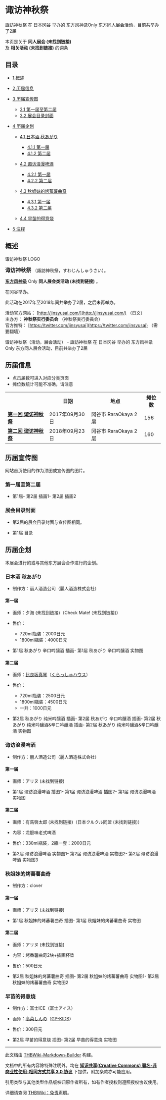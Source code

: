 # 诹访神秋祭

<!-- source html: G:\repos\THBWiki-Markdown-Builder\THBWikiMarkdown\Temp\main\9\9e\ns0%3A%E8%AF%B9%E8%AE%BF%E7%A5%9E%E7%A7%8B%E7%A5%AD.html -->

諏訪神秋祭 在 日本冈谷 举办的 东方风神录Only 东方同人展会活动，目前共举办了2届

本页是关于 **同人展会 (未找到链接)**   
及 **相关活动 (未找到链接)** 的词条
## 目录

- [1 概述](#概述)
- [2 历届信息](#历届信息)
- [3 历届宣传图](#历届宣传图)

  - [3.1 第一届至第二届](#第一届至第二届)
  - [3.2 展会目录封面](#展会目录封面)



- [4 历届企划](#历届企划)

  - [4.1 日本酒 秋あがり](#日本酒_秋あがり)

    - [4.1.1 第一届](#第一届)
    - [4.1.2 第二届](#第二届)



  - [4.2 诹访浪漫啤酒](#诹访浪漫啤酒)

    - [4.2.1 第一届](#第一届_2)
    - [4.2.2 第二届](#第二届_2)



  - [4.3 秋姐妹的烤蕃薯曲奇](#秋姐妹的烤蕃薯曲奇)

    - [4.3.1 第一届](#第一届_3)
    - [4.3.2 第二届](#第二届_3)



  - [4.4 早苗的得意烧](#早苗的得意烧)



- [5 注释](#注释)




## 概述
[](./文件-诹访神秋祭LOGO.png.md)  [](./文件-诹访神秋祭LOGO.png.md)诹访神秋祭 LOGO
  
<big> **诹访神秋祭** </big>（諏訪神秋祭，すわじんしゅうさい）。  
  
  
  
  
 **[东方风神录](./东方风神录.md)** Only **同人展会类活动 (未找到链接)** 。  
  
在冈谷举办。  
  
  
此活动在2017年至2018年间共举办了2届，之后未再举办。  
  
  
  
  
活动官方网站： [http://jinsyusai.com/](http://jinsyusai.com/) （日文）   
主办方： **神秋祭实行委员会** （神秋祭実行委員会）  
官方推特： [https://twitter.com/jinsyusai](https://twitter.com/jinsyusai) （需要翻墙）  
  
诹访神秋祭（活动，展会活动） - 諏訪神秋祭 在 日本冈谷 举办的 东方风神录Only 东方同人展会活动，目前共举办了2届
## 历届信息
- 点击届数可进入对应分类页面
- 摊位数统计可能不准确，请注意


<table>
<tbody><tr><th> </th><th>日期</th><th>地点</th><th>摊位数</th></tr>
<tr><td id="1"><b><a href="/展会作品列表?e=%E8%AF%B9%E8%AE%BF%E7%A5%9E%E7%A7%8B%E7%A5%AD%231">第一回 诹访神秋祭</a></b></td><td id="ev-1">2017年09月30日</td><td>冈谷市 RaraOkaya 2层</td><td>156</td></tr>
<tr><td id="2"><b><a href="/展会作品列表?e=%E8%AF%B9%E8%AE%BF%E7%A5%9E%E7%A7%8B%E7%A5%AD%232">第二回 诹访神秋祭</a></b></td><td id="ev-2">2018年09月23日</td><td>冈谷市 RaraOkaya 2层</td><td>160</td></tr>
</tbody></table>


## 历届宣传图
  
网站首页使用的作为顶图或宣传图的图片。
  

### 第一届至第二届
- [](./文件-第一届诹访神秋祭插画.png.md)第1届- [](./文件-第二届诹访神秋祭插画1.png.md)第2届 插画1- [](./文件-第二届诹访神秋祭插画2.png.md)第2届 插画2

### 展会目录封面
- 第2届的展会目录封面与宣传图相同。

- [](./文件-诹访神秋祭1目录.jpg.md)第1届 目录

## 历届企划
  
本展会进行的或与其他东方展会合作进行的企划。
  

### 日本酒 秋あがり
- 制作方：丽人酒造公司（麗人酒造株式会社）

#### 第一届
- 画师：夕海 (未找到链接)（Check Mate! (未找到链接)）
- 售价：
  - 720ml瓶装：2000日元
  - 1800ml瓶装：4000日元


- [](./文件-诹访神秋祭1日本酒1.jpg.md)第1届 秋あがり 辛口吟釀酒 插画- [](./文件-诹访神秋祭1日本酒2.jpg.md)第1届 秋あがり 辛口吟釀酒 实物图

#### 第二届
- 画师：[比良坂真琴](./比良坂真琴.md)（[くらっしゅハウス](./くらっしゅハウス.md)）
- 售价：
  - 720ml瓶装：2500日元
  - 1800ml瓶装：4500日元
  - 一升：1000日元


- [](./文件-诹访神秋祭2日本酒1.jpg.md)第2届 秋あがり 纯米吟釀酒 插画- [](./文件-诹访神秋祭2日本酒2.jpg.md)第2届 秋あがり 辛口吟釀酒 插画- [](./文件-诹访神秋祭2日本酒3.png.md)第2届 秋あがり 纯米吟釀酒&amp;辛口吟釀酒 插画- [](./文件-诹访神秋祭2日本酒4.jpg.md)第2届 秋あがり 纯米吟釀酒&amp;辛口吟釀酒 实物图

### 诹访浪漫啤酒
- 制作方：丽人酒造公司（麗人酒造株式会社）

#### 第一届
- 画师：アリヌ (未找到链接)

- [](./文件-诹访神秋祭1啤酒1.jpg.md)第1届 诹访浪漫啤酒 插图1- [](./文件-诹访神秋祭1啤酒2.jpg.md)第1届 诹访浪漫啤酒 插图2- [](./文件-诹访神秋祭1啤酒3.jpg.md)第1届 诹访浪漫啤酒 实物图

#### 第二届
- 画师：有馬啓太郎 (未找到链接)（日本クルクル同盟 (未找到链接)）
- 内容：龙胆味老式啤酒
- 售价：330ml瓶装，2瓶一套：2000日元

- [](./文件-诹访神秋祭2啤酒1.jpg.md)第2届 诹访浪漫啤酒 实物图1- [](./文件-诹访神秋祭2啤酒2.jpg.md)第2届 诹访浪漫啤酒 实物图2- [](./文件-诹访神秋祭2啤酒3.jpg.md)第2届 诹访浪漫啤酒 实物图3

### 秋姐妹的烤蕃薯曲奇
- 制作方：clover

#### 第一届
- 画师：アリヌ (未找到链接)

- [](./文件-诹访神秋祭1曲奇1.jpg.md)第1届 秋姐妹的烤蕃薯曲奇 插图- [](./文件-诹访神秋祭1曲奇2.jpg.md)第1届 秋姐妹的烤蕃薯曲奇 实物图

#### 第二届
- 画师：アリヌ (未找到链接)
- 内容：烤番薯曲奇2块+插画杯垫
- 售价：500日元

- [](./文件-诹访神秋祭2曲奇1.png.md)第2届 秋姐妹的烤蕃薯曲奇 插图- [](./文件-诹访神秋祭2曲奇2.jpg.md)第2届 秋姐妹的烤蕃薯曲奇 实物图1- [](./文件-诹访神秋祭2曲奇3.jpg.md)第2届 秋姐妹的烤蕃薯曲奇 实物图2

### 早苗的得意烧
- 制作方：富士ICE（富士アイス）
- 画师：[高菜しんの](./高菜しんの.md)（[GP-KIDS](./GP-KIDS.md)）
- 售价：300日元

- [](./文件-诹访神秋祭2得意烧1.png.md)第2届 早苗的得意烧 插图- [](./文件-诹访神秋祭2得意烧2.jpg.md)第2届 早苗的得意烧 实物图


  
  

  

  
  






---

此文档由 [THBWiki-Markdown-Builder](https://github.com/Delsin-Yu/THBWiki-Markdown-Builder) 构建。

文档中的所有内容除特殊注明外，均在 [**知识共享(Creative Commons) 署名-非商业性使用-相同方式共享 3.0 协议**](https://creativecommons.org/licenses/by-sa/3.0/deed.zh-hans) 下提供，附加条款亦可能应用。

引用类型与其他类型作品版权归原作者所有，如有作者授权则遵照授权协议使用。

详细请查阅 [THBWiki：免责声明](https://thbwiki.cc/THBWiki:%E5%85%8D%E8%B4%A3%E5%A3%B0%E6%98%8E)。

